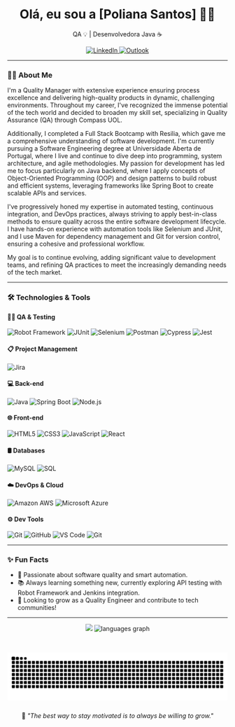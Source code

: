 <h1 align="center">Olá, eu sou a [Poliana Santos] 👩‍💻</h1>

<p align="center">QA 💡 | Desenvolvedora Java ☕</p>

<p align="center">
  <a href="https://www.linkedin.com/in/polianasantoss/" target="_blank">
    <img src="https://img.shields.io/badge/LinkedIn-0077B5?style=for-the-badge&logo=linkedin&logoColor=white" alt="LinkedIn">
  </a>
  <a href="https://outlook.live.com/zpolianasantos01@outlook.com" target="_blank">
    <img src="https://img.shields.io/badge/Outlook-000?style=for-the-badge&logo=outlook&logoColor=white" alt="Outlook">
  </a>
</p>

---

### 👩‍🔧 About Me 

I'm a Quality Manager with extensive experience ensuring process excellence and delivering high-quality products in dynamic, challenging environments. Throughout my career, I've recognized the immense potential of the tech world and decided to broaden my skill set, specializing in Quality Assurance (QA) through Compass UOL.

Additionally, I completed a Full Stack Bootcamp with Resilia, which gave me a comprehensive understanding of software development. I'm currently pursuing a Software Engineering degree at Universidade Aberta de Portugal, where I live and continue to dive deep into programming, system architecture, and agile methodologies. My passion for development has led me to focus particularly on Java backend, where I apply concepts of Object-Oriented Programming (OOP) and design patterns to build robust and efficient systems, leveraging frameworks like Spring Boot to create scalable APIs and services.

I've progressively honed my expertise in automated testing, continuous integration, and DevOps practices, always striving to apply best-in-class methods to ensure quality across the entire software development lifecycle. I have hands-on experience with automation tools like Selenium and JUnit, and I use Maven for dependency management and Git for version control, ensuring a cohesive and professional workflow.

My goal is to continue evolving, adding significant value to development teams, and refining QA practices to meet the increasingly demanding needs of the tech market.

---

### 🛠️ Technologies & Tools

#### 👩‍🔬 QA & Testing
![Robot Framework](https://img.shields.io/badge/Robot_Framework-000000?style=for-the-badge&logo=robot-framework&logoColor=white)
![JUnit](https://img.shields.io/badge/JUnit-25A162?style=for-the-badge&logo=java&logoColor=white)
![Selenium](https://img.shields.io/badge/Selenium-43B02A?style=for-the-badge&logo=selenium&logoColor=white)
![Postman](https://img.shields.io/badge/Postman-FF6C37?style=for-the-badge&logo=postman&logoColor=white)
![Cypress](https://img.shields.io/badge/Cypress-17202C?style=for-the-badge&logo=cypress&logoColor=white)
![Jest](https://img.shields.io/badge/Jest-C21325?style=for-the-badge&logo=jest&logoColor=white)

#### 📋 Project Management
![Jira](https://img.shields.io/badge/Jira-0052CC?style=for-the-badge&logo=jira&logoColor=white)

#### 💻 Back-end
![Java](https://img.shields.io/badge/Java-ED8B00?style=for-the-badge&logo=openjdk&logoColor=white)
![Spring Boot](https://img.shields.io/badge/Spring%20Boot-6DB33F?style=for-the-badge&logo=spring-boot&logoColor=white)
![Node.js](https://img.shields.io/badge/Node.js-339933?style=for-the-badge&logo=node.js&logoColor=white)

#### 🌐 Front-end
![HTML5](https://img.shields.io/badge/HTML5-E34F26?style=for-the-badge&logo=html5&logoColor=white)
![CSS3](https://img.shields.io/badge/CSS3-1572B6?style=for-the-badge&logo=css3&logoColor=white)
![JavaScript](https://img.shields.io/badge/JavaScript-F7DF1E?style=for-the-badge&logo=javascript&logoColor=black)
![React](https://img.shields.io/badge/React-61DAFB?style=for-the-badge&logo=react&logoColor=black)

#### 🛢️ Databases
![MySQL](https://img.shields.io/badge/MySQL-005C84?style=for-the-badge&logo=mysql&logoColor=white)
![SQL](https://img.shields.io/badge/SQL-4479A1?style=for-the-badge&logo=sqlite&logoColor=white)

#### ☁️ DevOps & Cloud
![Amazon AWS](https://img.shields.io/badge/AWS-232F3E?style=for-the-badge&logo=amazon-aws&logoColor=white)
![Microsoft Azure](https://img.shields.io/badge/Azure-0078D4?style=for-the-badge&logo=microsoft-azure&logoColor=white)

#### ⚙️ Dev Tools
![Git](https://img.shields.io/badge/Git-F05032?style=for-the-badge&logo=git&logoColor=white)
![GitHub](https://img.shields.io/badge/GitHub-100000?style=for-the-badge&logo=github&logoColor=white)
![VS Code](https://img.shields.io/badge/VSCode-007ACC?style=for-the-badge&logo=visual-studio-code&logoColor=white)
![Git](https://img.shields.io/badge/IntelliJ-F05032?style=for-the-badge&logo=git&logoColor=white)

---

### ✨ Fun Facts  
- 💬 Passionate about software quality and smart automation.  
- 📚 Always learning something new, currently exploring API testing with Robot Framework and Jenkins integration.  
- 🎯 Looking to grow as a Quality Engineer and contribute to tech communities!

---

<div align="center">
  <picture>
  <source
    srcset="https://github-readme-stats.vercel.app/api?username=pollysantos&show_icons=true&theme=aura"
    media="(prefers-color-scheme: dark)" height="160" alt="stats graph"
  />
  <source
    srcset="https://github-readme-stats.vercel.app/api?username=pollysantos&show_icons=true"
    media="(prefers-color-scheme: light), (prefers-color-scheme: no-preference)"
  />
  <img src="https://github-readme-stats.vercel.app/api?username=pollysantos&show_icons=true" />
</picture>

  <img src="https://github-readme-stats.vercel.app/api/top-langs/?username=pollysantos&locale=pt-br&hide_title=false&layout=compact&card_width=320&langs_count=5&theme=aura&hide_border=false" height="160" alt="languages graph"  />
</div>
  
  ## 

###

<br clear="both">

<img src="https://raw.githubusercontent.com/pollysantos/pollysantos/output/snake.svg" alt="Snake animation" />

###

  <p align="center">🧠 <spam style="font-style:italic">"The best way to stay motivated is to always be willing to grow."</spam></p>

